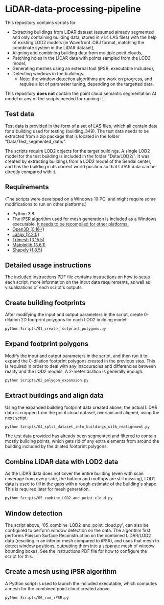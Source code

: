 # LiDAR-data-processing-pipeline
This repository contains scripts for 
- Extracting buildings from LiDAR dataset (assumed already segmented and only containing building data, stored in v1.4 LAS files) with the help of existing LOD2 models (in Wavefront .OBJ format, matching the coordinate system in the LiDAR dataset),
- Aligning and combining building data from multiple point clouds,
- Patching holes in the LiDAR data with points sampled from the LOD2 model,
- Generating meshes using an external tool (iPSR, executable included),
- Detecting windows in the buildings.
  - Note: the window detection algorithms are work on progress, and require a lot of parameter tuning, depending on the targetted data.

This repository **does not** contain the point cloud semantic segmentation AI model or any of the scripts needed for running it.

## Test data
Test data is provided in the form of a set of LAS files, which all contain data for a building used for testing (building_349). The test data needs to be extracted from a zip package that is located in the folder "Data/Test_segmented_data/".

The scripts require LOD2 objects for the target buildings. A single LOD2 model for the test building is included in the folder "Data/LOD2/". It was created by extracting buildings from a LOD2 model of the Sendai center, and has the building in its correct world position so that LiDAR data can be directly compared with it.

## Requirements
(The scripts were developed on a Windows 10 PC, and might require some modifications to run on other platforms.)
- Python 3.8
- The iPSR algorithm used for mesh generation is included as a Windows executable. [It needs to be recompiled for other platforms.](https://github.com/houfei0801/ipsr)
- [Open3D (0.16+)](http://www.open3d.org/docs/release/getting_started.html)
- [Laspy (2.2.0)](https://pypi.org/project/laspy/)
- [Trimesh (3.15.5)](https://trimsh.org/install.html)
- [Matplotlib (3.6.1)](https://pypi.org/project/matplotlib/)
- [Shapely (1.8.5)](https://pypi.org/project/shapely/)

## Detailed usage instructions
The included instructions PDF file contains instructions on how to setup each script, more information on the input data requirements, as well as visualizations of each script's outputs.

## Create building footprints
After modifying the input and output parameters in the script, create 0-dilation 2D footprint polygons for each LOD2 building model:
```sh
python Scripts/01_create_footprint_polygons.py
```

## Expand footprint polygons
Modify the input and output parameters in the script, and then run it to expand the 0-dilation footprint polygons created in the previous step. This is required in order to deal with any inaccuracies and differencies between reality and the LOD2 models. A 2-meter dilation is generally enough.
```sh
python Scripts/02_polygon_expansion.py
```

## Extract buildings and align data
Using the expanded building footprint data created above, the actual LiDAR data is cropped from the point cloud dataset, overlaid and aligned, using the next script:
```sh
python Scripts/04_split_dataset_into_buildings_with_realignment.py
```
The test data provided has already been segmented and filtered to contain mostly building points, which gets rid of any extra elements from around the building included by the dilated footprint polygons.

## Combine LiDAR data with LOD2 data
As the LiDAR data does not cover the entire building (even with scan coverage from every side, the bottom and rooftops are still missing), LOD2 data is used to fill in the gaps with a rough estimate of the building's shape. This is required later for mesh generation.
```sh
python Scripts/05_combine_LOD2_and_point_cloud.py
```

## Window detection
The script above, '05_combine_LOD2_and_point_cloud.py', can also be configured to perform window detection on the data. The algorithm first performs Poisson Surface Reconstruction on the combined LiDAR/LOD2 data (resulting in an inferior mesh compared to iPSR), and uses that mesh to detect window positions, outputting them into a separate mesh of window bounding boxes. See the instructions PDF file for how to configure the script for this.

## Create a mesh using iPSR algorithm
A Python script is used to launch the included executable, which computes a mesh for the combined point cloud created above.
```sh
python Scripts/06_run_iPSR.py
```
